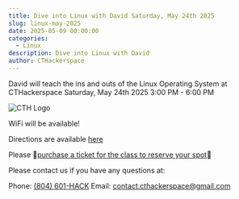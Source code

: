 ```yaml
---
title: Dive into Linux with David Saturday, May 24th 2025
slug: linux-may-2025
date: 2025-05-09 00:00:00
categories:
  - Linux
description: Dive into Linux with David
author: CTHackerspace
---
```


David will teach the ins and outs of the Linux Operating System at CTHackerspace Saturday, May 24th 2025 3:00 PM - 6:00 PM

![CTH Logo](/hack.png)

WiFi will be available!

Directions are available [here](/how-to-find-us)

Please 🎫[purchase a ticket for the class to reserve your spot](https://lp.constantcontactpages.com/ev/reg/c6pkdxr/lp/0542597e-5c79-42c6-8f2e-34a72f55dee2)🎫

Please contact us if you have any questions at:

Phone: [(804) 601-HACK](tel:+18066014225)
Email: [contact.cthackerspace@gmail.com](mailto:contact.cthackerspace@gmail.com)
